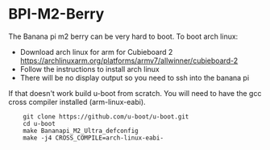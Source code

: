 # BPI-M2-Berry
The Banana pi m2 berry can be very hard to boot.
To boot arch linux:
- Download arch linux for arm for Cubieboard 2 https://archlinuxarm.org/platforms/armv7/allwinner/cubieboard-2
- Follow the instructions to install arch linux
- There will be no display output so you need to ssh into the banana pi

If that doesn't work build u-boot from scratch.
You will need to have the gcc cross compiler installed (arm-linux-eabi).

```
	git clone https://github.com/u-boot/u-boot.git
	cd u-boot
	make Bananapi_M2_Ultra_defconfig
	make -j4 CROSS_COMPILE=arch-linux-eabi-
```



